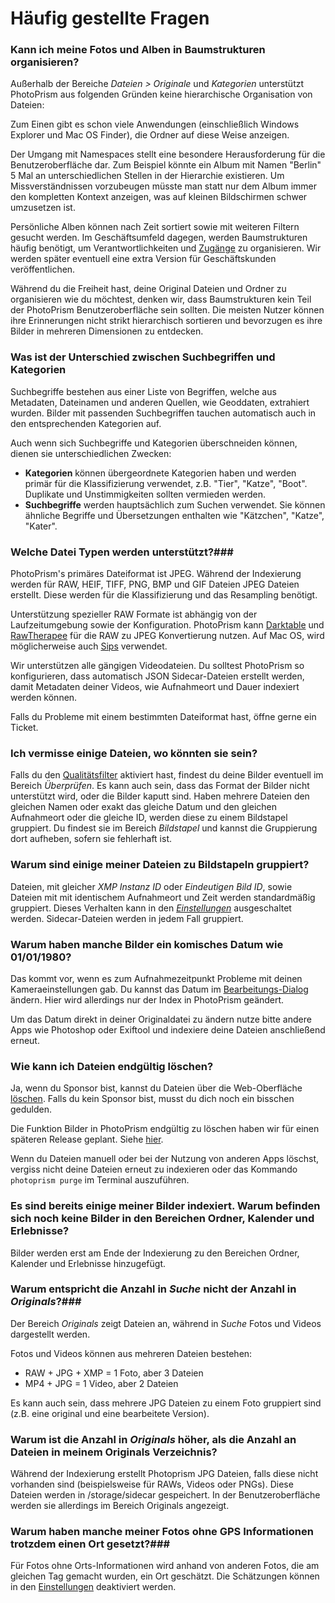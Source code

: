 # Häufig gestellte Fragen

### Kann ich meine Fotos und Alben in Baumstrukturen organisieren? ###
Außerhalb der Bereiche *Dateien > Originale* und *Kategorien* unterstützt PhotoPrism aus folgenden Gründen keine hierarchische Organisation von Dateien:


Zum Einen gibt es schon viele Anwendungen (einschließlich Windows Explorer und Mac OS Finder), die Ordner auf diese Weise anzeigen.

Der Umgang mit Namespaces stellt eine besondere Herausforderung für die Benutzeroberfläche dar.
Zum Beispiel könnte ein Album mit Namen "Berlin" 5 Mal an unterschiedlichen Stellen in der Hierarchie existieren.
Um Missverständnissen vorzubeugen müsste man statt nur dem Album immer den kompletten Kontext anzeigen, was auf kleinen Bildschirmen schwer umzusetzen ist.

Persönliche Alben können nach Zeit sortiert sowie mit weiteren Filtern gesucht werden.
Im Geschäftsumfeld dagegen, werden Baumstrukturen häufig benötigt, um Verantwortlichkeiten und [Zugänge](https://github.com/photoprism/photoprism/issues/455#issuecomment-675859270) zu organisieren.
Wir werden später eventuell eine extra Version für Geschäftskunden veröffentlichen.

Während du die Freiheit hast, deine Original Dateien und Ordner zu organisieren wie du möchtest, denken wir, dass Baumstrukturen kein Teil der PhotoPrism 
Benutzeroberfläche sein sollten.
Die meisten Nutzer können ihre Erinnerungen nicht strikt hierarchisch sortieren und bevorzugen es ihre Bilder in mehreren Dimensionen zu entdecken.

### Was ist der Unterschied zwischen Suchbegriffen und Kategorien ###
Suchbegriffe bestehen aus einer Liste von Begriffen, welche aus Metadaten, Dateinamen und anderen Quellen, wie Geoddaten, extrahiert wurden.
Bilder mit passenden Suchbegriffen tauchen automatisch auch in den entsprechenden Kategorien auf.

Auch wenn sich Suchbegriffe und Kategorien überschneiden können, dienen sie unterschiedlichen Zwecken:

* **Kategorien** können übergeordnete Kategorien haben und werden primär für die Klassifizierung verwendet, z.B. "Tier", "Katze", "Boot".
Duplikate und Unstimmigkeiten sollten vermieden werden.
* **Suchbegriffe** werden hauptsächlich zum Suchen verwendet. Sie können ähnliche Begriffe und Übersetzungen enthalten wie "Kätzchen", "Katze", "Kater".

### Welche Datei Typen werden unterstützt?###

PhotoPrism's primäres Dateiformat ist JPEG.
Während der Indexierung werden für RAW, HEIF, TIFF, PNG, BMP und GIF Dateien JPEG Dateien erstellt.
Diese werden für die Klassifizierung und das Resampling benötigt.

Unterstützung spezieller RAW Formate ist abhängig von der Laufzeitumgebung sowie der Konfiguration. 
PhotoPrism kann [Darktable](https://www.darktable.org/) und [RawTherapee](https://rawtherapee.com/) für die RAW zu JPEG Konvertierung nutzen. 
Auf Mac OS, wird möglicherweise auch [Sips](https://ss64.com/osx/sips.html) verwendet.

Wir unterstützen alle gängigen Videodateien.
Du solltest PhotoPrism so konfigurieren, dass automatisch JSON Sidecar-Dateien erstellt werden, damit Metadaten deiner Videos, wie Aufnahmeort und Dauer indexiert werden können.

Falls du Probleme mit einem bestimmten Dateiformat hast, öffne gerne ein Ticket.

### Ich vermisse einige Dateien, wo könnten sie sein? ###
Falls du den [Qualitätsfilter](organize/review.md) aktiviert hast, findest du deine Bilder eventuell im Bereich *Überprüfen*.
Es kann auch sein, dass das Format der Bilder nicht unterstützt wird, oder die Bilder kaputt sind.
Haben mehrere Dateien den gleichen Namen oder exakt das gleiche Datum und den gleichen Aufnahmeort oder die gleiche ID,
werden diese zu einem Bildstapel gruppiert. Du findest sie im Bereich *Bildstapel* und kannst die Gruppierung dort aufheben, sofern sie fehlerhaft ist.

### Warum sind einige meiner Dateien zu Bildstapeln gruppiert? ###
Dateien, mit gleicher *XMP Instanz ID* oder *Eindeutigen Bild ID*, sowie Dateien mit mit identischem Aufnahmeort und Zeit werden standardmäßig gruppiert.
Dieses Verhalten kann in den [*Einstellungen*](settings/library.md) ausgeschaltet werden. 
Sidecar-Dateien werden in jedem Fall gruppiert.

### Warum haben manche Bilder ein komisches Datum wie 01/01/1980? ###
Das kommt vor, wenn es zum Aufnahmezeitpunkt Probleme mit deinen Kameraeinstellungen gab.
Du kannst das Datum im [Bearbeitungs-Dialog](organize/edit.md) ändern. Hier wird allerdings nur der Index in PhotoPrism geändert.

Um das Datum direkt in deiner Originaldatei zu ändern nutze bitte andere Apps wie Photoshop oder Exiftool und indexiere deine Dateien anschließend erneut.

### Wie kann ich Dateien endgültig löschen? ###
Ja, wenn du Sponsor bist, kannst du Dateien über die Web-Oberfläche [löschen](./organize/delete.md). Falls du kein Sponsor bist, musst du dich noch ein bisschen gedulden.

Die Funktion Bilder in PhotoPrism endgültig zu löschen haben wir für einen späteren Release geplant. Siehe [hier](https://github.com/photoprism/photoprism/issues/167).

Wenn du Dateien manuell oder bei der Nutzung von anderen Apps löschst, vergiss nicht deine Dateien erneut zu indexieren oder das Kommando `photoprism purge` im Terminal auszuführen.

### Es sind bereits einige meiner Bilder indexiert. Warum befinden sich noch keine Bilder in den Bereichen Ordner, Kalender und Erlebnisse? ###
Bilder werden erst am Ende der Indexierung zu den Bereichen Ordner, Kalender und Erlebnisse hinzugefügt.

### Warum entspricht die Anzahl in *Suche* nicht der Anzahl in *Originals*?###
Der Bereich *Originals* zeigt Dateien an, während in *Suche* Fotos und Videos dargestellt werden.

Fotos und Videos können aus mehreren Dateien bestehen:

* RAW + JPG + XMP = 1 Foto, aber 3 Dateien
* MP4 + JPG = 1 Video, aber 2 Dateien

Es kann auch sein, dass mehrere JPG Dateien zu einem Foto gruppiert sind (z.B. eine original und eine bearbeitete Version).

### Warum ist die Anzahl in *Originals* höher, als die Anzahl an Dateien in meinem Originals Verzeichnis? ###
Während der Indexierung erstellt Photoprism JPG Dateien, falls diese nicht vorhanden sind (beispielsweise für RAWs, Videos oder PNGs).
Diese Dateien werden in /storage/sidecar gespeichert. In der Benutzeroberfläche werden sie allerdings im Bereich Originals angezeigt.

### Warum haben manche meiner Fotos ohne GPS Informationen trotzdem einen Ort gesetzt?###
Für Fotos ohne Orts-Informationen wird anhand von anderen Fotos, die am gleichen Tag gemacht wurden, ein Ort geschätzt. 
Die Schätzungen können in den [Einstellungen](./settings/general.md) deaktiviert werden.
